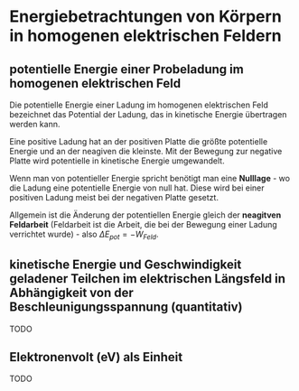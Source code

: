 # Energiebetrachtungen von Körpern in homogenen elektrischen Feldern

## potentielle Energie einer Probeladung im homogenen elektrischen Feld

Die potentielle Energie einer Ladung im homogenen elektrischen Feld bezeichnet das Potential der Ladung, das in kinetische Energie übertragen werden kann.

Eine positive Ladung hat an der positiven Platte die größte potentielle Energie und an der neagiven die kleinste. Mit der Bewegung zur negative Platte wird potentielle in kinetische Energie umgewandelt.

Wenn man von potentieller Energie spricht benötigt man eine **Nulllage** - wo die Ladung eine potentielle Energie von null hat. Diese wird bei einer positiven Ladung meist bei der negativen Platte gesetzt.

Allgemein ist die Änderung der potentiellen Energie gleich der **neagitven Feldarbeit** (Feldarbeit ist die Arbeit, die bei der Bewegung einer Ladung verrichtet wurde) - also $\Delta E_{pot} = - W_{Feld}$.

## kinetische Energie und Geschwindigkeit geladener Teilchen im elektrischen Längsfeld in Abhängigkeit von der Beschleunigungsspannung (quantitativ)

TODO

## Elektronenvolt (eV) als Einheit

TODO
